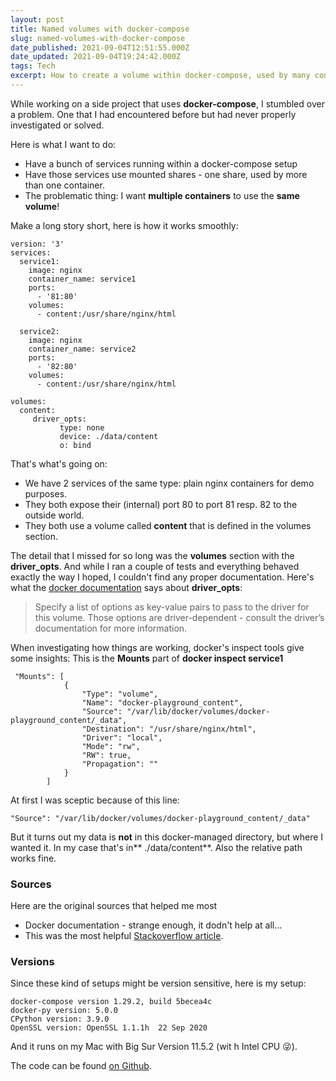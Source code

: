 ```yaml
---
layout: post
title: Named volumes with docker-compose
slug: named-volumes-with-docker-compose
date_published: 2021-09-04T12:51:55.000Z
date_updated: 2021-09-04T19:24:42.000Z
tags: Tech
excerpt: How to create a volume within docker-compose, used by many containers and within a specific location on the host.
---
```


While working on a side project that uses **docker-compose**, I stumbled over a problem. One that I had encountered before but had never properly investigated or solved.

Here is what I want to do:

- Have a bunch of services running within a docker-compose setup
- Have those services use mounted shares - one share, used by more than one container.
- The problematic thing: I want **multiple containers** to use the **same volume**!

Make a long story short, here is how it works smoothly:

    version: '3'
    services:
      service1:
        image: nginx
        container_name: service1
        ports:
          - '81:80'
        volumes:
          - content:/usr/share/nginx/html
    
      service2:
        image: nginx
        container_name: service2
        ports:
          - '82:80'
        volumes:
          - content:/usr/share/nginx/html
    
    volumes:
      content:
         driver_opts:
               type: none
               device: ./data/content 
               o: bind

That's what's going on:

- We have 2 services of the same type: plain nginx containers for demo purposes.
- They both expose their (internal) port 80 to port 81 resp. 82 to the outside world.
- They both use a volume called **content** that is defined in the volumes section. 

The detail that I missed for so long was the **volumes** section with the **driver_opts**. And while I ran a couple of tests and everything behaved exactly the way I hoped, I couldn't find any proper documentation. Here's what the [docker documentation](https://docs.docker.com/compose/compose-file/compose-file-v3/#driver_opts) says about **driver_opts**:

> Specify a list of options as key-value pairs to pass to the driver for this volume. Those options are driver-dependent - consult the driver’s documentation for more information.

When investigating how things are working, docker's inspect tools give some insights: This is the **Mounts** part of **docker inspect service1**

     "Mounts": [
                {
                    "Type": "volume",
                    "Name": "docker-playground_content",
                    "Source": "/var/lib/docker/volumes/docker-playground_content/_data",
                    "Destination": "/usr/share/nginx/html",
                    "Driver": "local",
                    "Mode": "rw",
                    "RW": true,
                    "Propagation": ""
                }
            ]
     

At first I was sceptic because of this line:

    "Source": "/var/lib/docker/volumes/docker-playground_content/_data"

But it turns out my data is **not** in this docker-managed directory, but where I wanted it. In my case that's in** ./data/content**. Also the relative path works fine.

### Sources

Here are the original sources that helped me most

- Docker documentation - strange enough, it dodn't help at all...
- This was the most helpful [Stackoverflow article](https://stackoverflow.com/questions/35841241/docker-compose-named-mounted-volume).

### Versions

Since these kind of setups might be version sensitive, here is my setup:

    docker-compose version 1.29.2, build 5becea4c
    docker-py version: 5.0.0
    CPython version: 3.9.0
    OpenSSL version: OpenSSL 1.1.1h  22 Sep 2020

And it runs on my Mac with Big Sur Version 11.5.2 (wit h Intel CPU 😜).

The code can be found [on Github](https://github.com/tillg/docker-compose-volumes-playground/).
